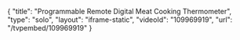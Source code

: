 {
    "title": "Programmable Remote Digital Meat Cooking Thermometer",
    "type": "solo",
    "layout": "iframe-static",
    "videoId": "109969919",
    "url": "\/tvpembed\/109969919"
}
